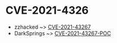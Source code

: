 # CVE-2021-4326


* zzhacked ~> [CVE-2021-43267](https://zeste.alice-snow.ru/2021/database/cve-2021-4326/cve-2021-43267-zzhacked)
* DarkSprings ~> [CVE-2021-43267-POC](https://zeste.alice-snow.ru/2021/database/cve-2021-4326/cve-2021-43267-poc-darksprings)